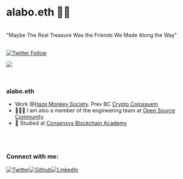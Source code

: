 # alabo.eth 👋🏼 

<br/>
"Maybe The Real Treasure Was the Friends We Made Along the Way"
<br/>
<br/>

[![Twitter Follow](https://img.shields.io/twitter/follow/0xavm?color=1DA1F2&logo=twitter&style=for-the-badge)](https://twitter.com/intent/follow?original_referer=https%3A%2F%2Fgithub.com%2Falabobriggs&screen_name=alabobriggs)

![](https://komarev.com/ghpvc/?username=alabobriggs)

<br/>

### alabo.eth

- Work @[Haze Monkey Society](https://www.hazemonkeysociety.com/). Prev BC [Crypto Colossuem](https://www.cryptocolosseum.com/)
- 👷🏾‍♀️ I am also a member of the engineering team at [Open Source Community](https://twitter.com/oscafrica?lang=en).
- 📝 Studied at [Consensys Blockchain Academy](https://consensys.net/academy/)

<br/>
<br/>

### Connect with me:


<a href="https://twitter.com/0xavm" target="_blank"><img alt="Twitter" src="https://img.shields.io/badge/-Twitter-1DA1F2?logo=twitter&logoColor=white&style=flat-square" /></a><a href="https://github.com/alabobriggs" target="_blank"><img alt="Github" src="https://img.shields.io/badge/-GitHub-181717?&style=flat-square&logo=github&logoColor=white" /><a href="https://www.linkedin.com/in/alabo-briggs-31744a161/" target="_blank"><img alt="LinkedIn" src="https://img.shields.io/badge/-LinkedIn-0A66C2?&style=flat-square&logo=linkedin&logoColor=white" />
</a>

<br/>
<br/>

